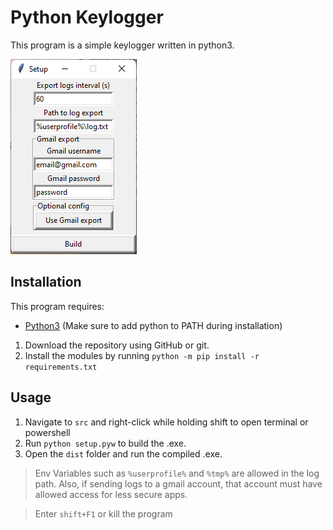 # Python Keylogger

This program is a simple keylogger written in python3.

![image](.github/resources/setup.png)

## Installation

This program requires:
* [Python3](https://www.python.org/downloads/) (Make sure to add python to PATH during installation)

1. Download the repository using GitHub or git.
2. Install the modules by running `python -m pip install -r requirements.txt`

## Usage

1. Navigate to `src` and right-click while holding shift to open terminal or powershell
2. Run `python setup.pyw` to build the .exe.
3. Open the `dist` folder and run the compiled .exe.

> Env Variables such as `%userprofile%` and `%tmp%` are allowed in the log path. Also, if sending logs to a gmail account, that account must have allowed access for less secure apps.

> Enter `shift+F1` or kill the program
